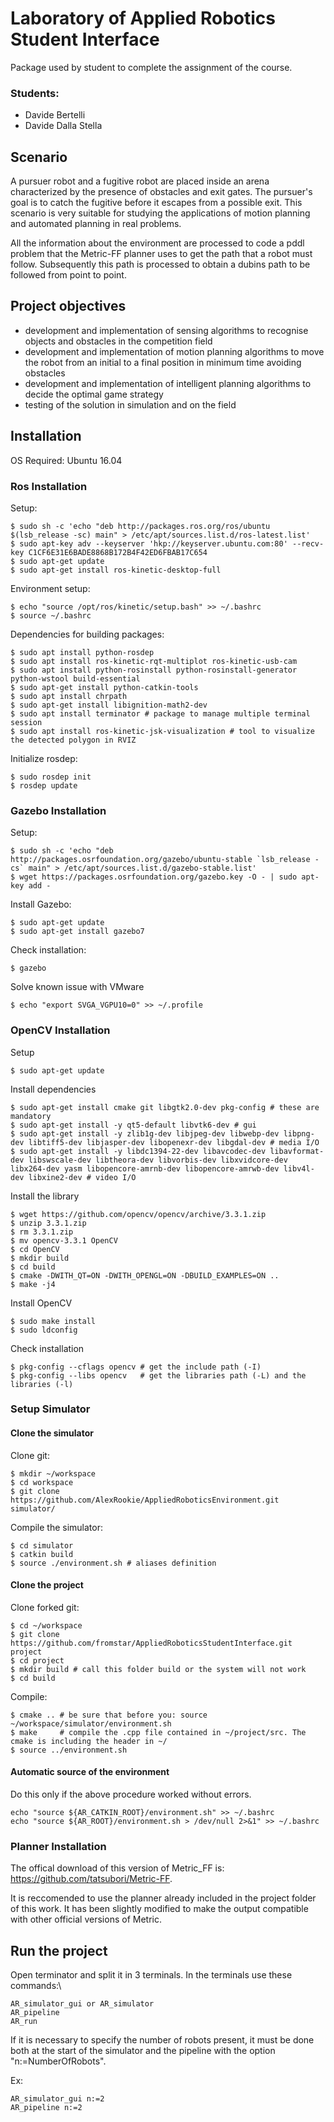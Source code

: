 # Laboratory of Applied Robotics Student Interface
Package used by student to complete the assignment of the course. 

### Students:
* Davide Bertelli
* Davide Dalla Stella

## Scenario
A pursuer robot and a fugitive robot are placed inside an arena characterized by the presence of obstacles and exit gates. The pursuer's goal is to catch the fugitive before it escapes from a possible exit. This scenario is very suitable for studying the applications of motion planning and automated planning in real problems. 

All the information about the environment are processed to code a pddl problem that the Metric-FF planner uses to get the path that a robot must follow. Subsequently this path is processed to obtain a dubins path to be followed from point to point.

## Project objectives

* development and implementation of sensing algorithms to recognise objects and obstacles in the competition field
* development and implementation of motion planning algorithms to move the robot from an initial to a final position in minimum time avoiding obstacles
* development and implementation of intelligent planning algorithms to decide the optimal game strategy
* testing of the solution in simulation and on the field

## Installation

OS Required: Ubuntu 16.04

### Ros Installation

Setup:

```
$ sudo sh -c 'echo "deb http://packages.ros.org/ros/ubuntu $(lsb_release -sc) main" > /etc/apt/sources.list.d/ros-latest.list'
$ sudo apt-key adv --keyserver 'hkp://keyserver.ubuntu.com:80' --recv-key C1CF6E31E6BADE8868B172B4F42ED6FBAB17C654
$ sudo apt-get update
$ sudo apt-get install ros-kinetic-desktop-full
```

Environment setup:

```
$ echo "source /opt/ros/kinetic/setup.bash" >> ~/.bashrc
$ source ~/.bashrc
```

Dependencies for building packages:

```
$ sudo apt install python-rosdep
$ sudo apt install ros-kinetic-rqt-multiplot ros-kinetic-usb-cam
$ sudo apt install python-rosinstall python-rosinstall-generator python-wstool build-essential
$ sudo apt-get install python-catkin-tools
$ sudo apt install chrpath
$ sudo apt-get install libignition-math2-dev
$ sudo apt install terminator # package to manage multiple terminal session
$ sudo apt install ros-kinetic-jsk-visualization # tool to visualize the detected polygon in RVIZ
```

Initialize rosdep:

```
$ sudo rosdep init
$ rosdep update
```

### Gazebo Installation

Setup:

```
$ sudo sh -c 'echo "deb http://packages.osrfoundation.org/gazebo/ubuntu-stable `lsb_release -cs` main" > /etc/apt/sources.list.d/gazebo-stable.list'
$ wget https://packages.osrfoundation.org/gazebo.key -O - | sudo apt-key add -
```

Install Gazebo:

```
$ sudo apt-get update
$ sudo apt-get install gazebo7
```

Check installation:

```
$ gazebo
```

Solve known issue with VMware

```
$ echo "export SVGA_VGPU10=0" >> ~/.profile
```

### OpenCV Installation

Setup

```
$ sudo apt-get update
```

Install dependencies

```
$ sudo apt-get install cmake git libgtk2.0-dev pkg-config # these are mandatory
$ sudo apt-get install -y qt5-default libvtk6-dev # gui
$ sudo apt-get install -y zlib1g-dev libjpeg-dev libwebp-dev libpng-dev libtiff5-dev libjasper-dev libopenexr-dev libgdal-dev # media I/O
$ sudo apt-get install -y libdc1394-22-dev libavcodec-dev libavformat-dev libswscale-dev libtheora-dev libvorbis-dev libxvidcore-dev libx264-dev yasm libopencore-amrnb-dev libopencore-amrwb-dev libv4l-dev libxine2-dev # video I/O
```

Install the library

```
$ wget https://github.com/opencv/opencv/archive/3.3.1.zip
$ unzip 3.3.1.zip
$ rm 3.3.1.zip
$ mv opencv-3.3.1 OpenCV
$ cd OpenCV
$ mkdir build
$ cd build
$ cmake -DWITH_QT=ON -DWITH_OPENGL=ON -DBUILD_EXAMPLES=ON ..
$ make -j4
```

Install OpenCV

```
$ sudo make install
$ sudo ldconfig
```

Check installation

```
$ pkg-config --cflags opencv # get the include path (-I)
$ pkg-config --libs opencv   # get the libraries path (-L) and the libraries (-l)
```

### Setup Simulator

#### Clone the simulator

Clone git:

```
$ mkdir ~/workspace
$ cd workspace
$ git clone https://github.com/AlexRookie/AppliedRoboticsEnvironment.git simulator/
```

Compile the simulator:

```
$ cd simulator
$ catkin build
$ source ./environment.sh # aliases definition
```

#### Clone the project

Clone forked git:

```
$ cd ~/workspace
$ git clone https://github.com/fromstar/AppliedRoboticsStudentInterface.git project
$ cd project
$ mkdir build # call this folder build or the system will not work
$ cd build
```

Compile:

```
$ cmake .. # be sure that before you: source ~/workspace/simulator/environment.sh
$ make     # compile the .cpp file contained in ~/project/src. The cmake is including the header in ~/
$ source ../environment.sh
```


#### Automatic source of the environment

Do this only if the above procedure worked without errors.

```
echo "source ${AR_CATKIN_ROOT}/environment.sh" >> ~/.bashrc
echo "source ${AR_ROOT}/environment.sh > /dev/null 2>&1" >> ~/.bashrc
```

### Planner Installation

The offical download of this version of Metric_FF is: https://github.com/tatsubori/Metric-FF.

It is reccomended to use the planner already included in the project folder of this work. It has been slightly modified to make the output compatible with other official versions of Metric.

## Run the project
Open terminator and split it in 3 terminals. 
In the terminals use these commands:\
```
AR_simulator_gui or AR_simulator
AR_pipeline
AR_run
```
If it is necessary to specify the number of robots present, it must be done both at the start of the simulator and the pipeline with the option "n:=NumberOfRobots".

Ex:
```
AR_simulator_gui n:=2
AR_pipeline n:=2
```
